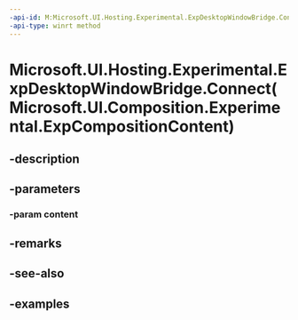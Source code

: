 ```yaml
---
-api-id: M:Microsoft.UI.Hosting.Experimental.ExpDesktopWindowBridge.Connect(Microsoft.UI.Composition.Experimental.ExpCompositionContent)
-api-type: winrt method
---
```


# Microsoft.UI.Hosting.Experimental.ExpDesktopWindowBridge.Connect(Microsoft.UI.Composition.Experimental.ExpCompositionContent)

<!--
public void Connect (Microsoft.UI.Composition.Experimental.ExpCompositionContent content);
-->


## -description

## -parameters

### -param content

## -remarks

## -see-also

## -examples


